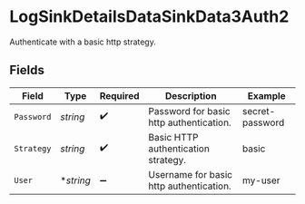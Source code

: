 # LogSinkDetailsDataSinkData3Auth2

Authenticate with a basic http strategy.


## Fields

| Field                                   | Type                                    | Required                                | Description                             | Example                                 |
| --------------------------------------- | --------------------------------------- | --------------------------------------- | --------------------------------------- | --------------------------------------- |
| `Password`                              | *string*                                | :heavy_check_mark:                      | Password for basic http authentication. | secret-password                         |
| `Strategy`                              | *string*                                | :heavy_check_mark:                      | Basic HTTP authentication strategy.     | basic                                   |
| `User`                                  | **string*                               | :heavy_minus_sign:                      | Username for basic http authentication. | my-user                                 |